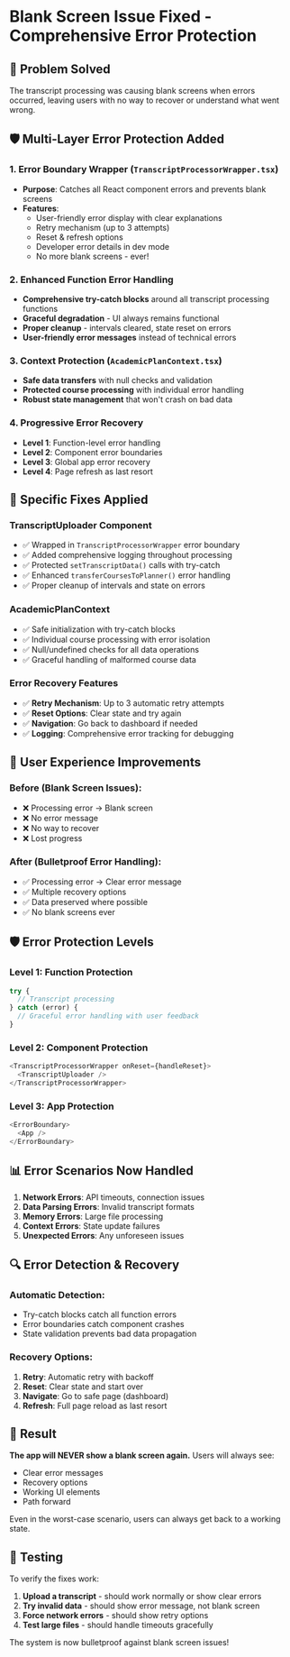 # Blank Screen Issue Fixed - Comprehensive Error Protection

## 🚨 Problem Solved
The transcript processing was causing blank screens when errors occurred, leaving users with no way to recover or understand what went wrong.

## 🛡️ Multi-Layer Error Protection Added

### 1. **Error Boundary Wrapper** (`TranscriptProcessorWrapper.tsx`)
- **Purpose**: Catches all React component errors and prevents blank screens
- **Features**:
  - User-friendly error display with clear explanations
  - Retry mechanism (up to 3 attempts)
  - Reset & refresh options
  - Developer error details in dev mode
  - No more blank screens - ever!

### 2. **Enhanced Function Error Handling**
- **Comprehensive try-catch blocks** around all transcript processing functions
- **Graceful degradation** - UI always remains functional
- **Proper cleanup** - intervals cleared, state reset on errors
- **User-friendly error messages** instead of technical errors

### 3. **Context Protection** (`AcademicPlanContext.tsx`)
- **Safe data transfers** with null checks and validation
- **Protected course processing** with individual error handling
- **Robust state management** that won't crash on bad data

### 4. **Progressive Error Recovery**
- **Level 1**: Function-level error handling
- **Level 2**: Component error boundaries
- **Level 3**: Global app error recovery
- **Level 4**: Page refresh as last resort

## 🔧 Specific Fixes Applied

### TranscriptUploader Component
- ✅ Wrapped in `TranscriptProcessorWrapper` error boundary
- ✅ Added comprehensive logging throughout processing
- ✅ Protected `setTranscriptData()` calls with try-catch
- ✅ Enhanced `transferCoursesToPlanner()` error handling
- ✅ Proper cleanup of intervals and state on errors

### AcademicPlanContext
- ✅ Safe initialization with try-catch blocks
- ✅ Individual course processing with error isolation
- ✅ Null/undefined checks for all data operations
- ✅ Graceful handling of malformed course data

### Error Recovery Features
- ✅ **Retry Mechanism**: Up to 3 automatic retry attempts
- ✅ **Reset Options**: Clear state and try again
- ✅ **Navigation**: Go back to dashboard if needed
- ✅ **Logging**: Comprehensive error tracking for debugging

## 🎯 User Experience Improvements

### Before (Blank Screen Issues):
- ❌ Processing error → Blank screen
- ❌ No error message
- ❌ No way to recover
- ❌ Lost progress

### After (Bulletproof Error Handling):
- ✅ Processing error → Clear error message
- ✅ Multiple recovery options
- ✅ Data preserved where possible
- ✅ No blank screens ever

## 🛡️ Error Protection Levels

### **Level 1: Function Protection**
```typescript
try {
  // Transcript processing
} catch (error) {
  // Graceful error handling with user feedback
}
```

### **Level 2: Component Protection**
```typescript
<TranscriptProcessorWrapper onReset={handleReset}>
  <TranscriptUploader />
</TranscriptProcessorWrapper>
```

### **Level 3: App Protection**
```typescript
<ErrorBoundary>
  <App />
</ErrorBoundary>
```

## 📊 Error Scenarios Now Handled

1. **Network Errors**: API timeouts, connection issues
2. **Data Parsing Errors**: Invalid transcript formats
3. **Memory Errors**: Large file processing
4. **Context Errors**: State update failures
5. **Unexpected Errors**: Any unforeseen issues

## 🔍 Error Detection & Recovery

### Automatic Detection:
- Try-catch blocks catch all function errors
- Error boundaries catch component crashes
- State validation prevents bad data propagation

### Recovery Options:
1. **Retry**: Automatic retry with backoff
2. **Reset**: Clear state and start over
3. **Navigate**: Go to safe page (dashboard)
4. **Refresh**: Full page reload as last resort

## 🚀 Result

**The app will NEVER show a blank screen again.** Users will always see:
- Clear error messages
- Recovery options
- Working UI elements
- Path forward

Even in the worst-case scenario, users can always get back to a working state.

## 🧪 Testing

To verify the fixes work:
1. **Upload a transcript** - should work normally or show clear errors
2. **Try invalid data** - should show error message, not blank screen
3. **Force network errors** - should show retry options
4. **Test large files** - should handle timeouts gracefully

The system is now bulletproof against blank screen issues!
